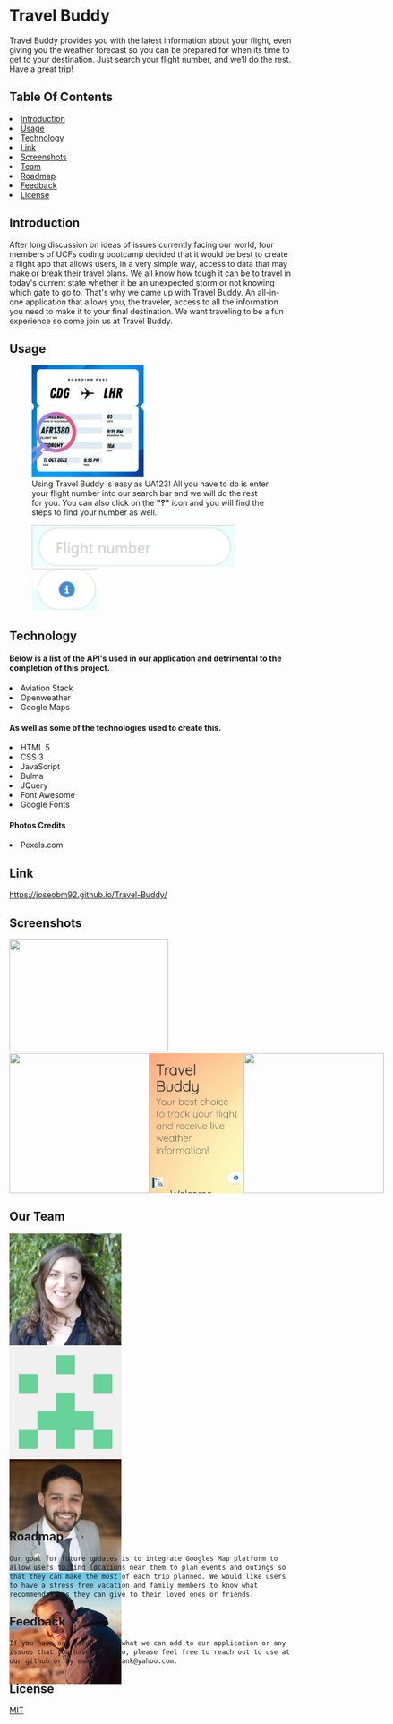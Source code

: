 # Travel Buddy

Travel Buddy provides you with the latest information about your flight, even giving you the weather forecast so you can be prepared for when its time to get to your destination. Just search your flight number, and we’ll do the rest. Have a great trip!

## Table Of Contents

<li><a href="#introduction">Introduction</a></li>
<li><a href="#usage">Usage</a></li>
<li><a href="#technology">Technology</a></li>
<li><a href="#link">Link</a></li>
<li><a href="#screenshots">Screenshots</a></li>
<li><a href="#team">Team</a></li>
<li><a href="#roadmap">Roadmap</a></li>
<li><a href="#feedback">Feedback</a></li>
<li><a href="#license">License</a></li>

## Introduction

After long discussion on ideas of issues currently facing our world, four members of UCFs coding bootcamp decided that it would be best to create a flight app that allows users, in a very simple way, access to data that may make or break their travel plans. We all know how tough it can be to travel in today's current state whether it be an unexpected storm or not knowing which gate to go to. That's why we came up with Travel Buddy. An all-in-one application that allows you, the traveler, access to all the information you need to make it to your final destination. We want traveling to be a fun experience so come join us at Travel Buddy.

## Usage

<figure>
<img src="README\assets\boardingpass.png" width="200" height="200" />
<figcaption>Using Travel Buddy is easy as UA123! All you have to do is enter your flight number into our search bar and we will do the rest for you. You can also click on the <strong>"?"</strong> icon and you will find the steps to find your number as well.
</figcaption>
</figure>
<figure>
<img style="height: 75px;" src="README\assets\search.png"/> <img style="height: 75px;" src="README\assets\Document.png"/>
</figure>

## Technology

#### <strong>Below is a list of the API's used in our application and detrimental to the completion of this project.</strong>

<li>Aviation Stack</li>
<li>Openweather</li>
<li>Google Maps</li>

#### <strong>As well as some of the technologies used to create this.</strong>

<li>HTML 5</li>
<li>CSS 3</li>
<li>JavaScript</li>
<li>Bulma</li>
<li>JQuery</li>
<li>Font Awesome</li>
<li>Google Fonts</li>

#### <strong>Photos Credits</strong>

<li><a>Pexels.com</a></li>

## Link

https://joseobm92.github.io/Travel-Buddy/

## Screenshots

<img src="README\assets\Main screen.gif" width="75%" height="200" />
<div style="display: flex; flex-wrap: nowrap; justify-content: space-between; width: 75%; height: 200;" >
<img style="width: 250px; height: 250px;" src="README\assets\iphone12.gif"/>
<img style="width: 250px; height: 250px;" src="README\assets\iphone4.gif"/>
<img style="width: 250px; height: 250px;" src="README\assets\ipadmini.gif"/>
</div>

## <h2 id="team">Our Team</h2>

<div style="display: flex; flex-wrap: wrap; justify-content: space-between; width: 75%; height: 500px; margin-bottom: 20px;" >
<img style="width: 200px; height: 200px;"src="README\assets\110702442.jpeg"/>
<img style="padding: 1px 0px; width: 200px; height: 200px;" src="README\assets\28867713.png"/>
<img style="padding: 1px 0px; width: 200px; height: 200px;" src="README\assets\111654163.jpeg"/>
<img style="padding: 1px 0px; width: 200px; height: 200px;" src="README\assets\111098928.jpeg"/>
</div>

## Roadmap

    Our goal for future updates is to integrate Googles Map platform to allow users to find locations near them to plan events and outings so that they can make the most of each trip planned. We would like users to have a stress free vacation and family members to know what recommendations they can give to their loved ones or friends.

## Feedback

    If you have any feedback on what we can add to our application or any issues that you have run into, please feel free to reach out to use at our github or by email at blank@yahoo.com.

## License

[MIT](https://choosealicense.com/licenses/mit/)
